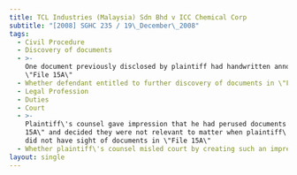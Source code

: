 ```yaml
---
title: TCL Industries (Malaysia) Sdn Bhd v ICC Chemical Corp
subtitle: "[2008] SGHC 235 / 19\_December\_2008"
tags:
  - Civil Procedure
  - Discovery of documents
  - >-
    One document previously disclosed by plaintiff had handwritten annotation to
    \"File 15A\"
  - Whether defendant entitled to further discovery of documents in \"File 15A\"
  - Legal Profession
  - Duties
  - Court
  - >-
    Plaintiff\'s counsel gave impression that he had perused documents in \"File
    15A\" and decided they were not relevant to matter when plaintiff\'s counsel
    did not have sight of documents in \"File 15A\"
  - Whether plaintiff\'s counsel misled court by creating such an impression
layout: single
---
```


